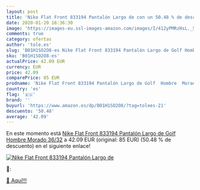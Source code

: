 ```yaml
---
layout: post
title: 'Nike Flat Front 833194 Pantalón Largo de con un 50.48 % de descuento'
date: 2020-01-20 16:36:30
image: 'https://images-eu.ssl-images-amazon.com/images/I/412yPMRzHsL._SL400_.jpg'
comments: true
category: ofertas
author: 'tole.es'
slug: 'B01H1SO2O8-es Nike Flat Front 833194 Pantalón Largo de Golf Hombre...'
sku: 'B01H1SO2O8-es'
actualPrice: 42.09 EUR
currency: EUR
price: 42.09
comparePrice: 85 EUR
prodname: 'Nike Flat Front 833194 Pantalón Largo de Golf  Hombre  Morado  36/32'
country: 'es'
flag: '🇪🇸'
brand: ''
buyurl: 'https://www.amazon.es/dp/B01H1SO2O8/?tag=tolees-21'
descuento: '50.48'
average: '42.09'
---
```


En este momento está [Nike Flat Front 833194 Pantalón Largo de Golf  Hombre  Morado  36/32](https://www.amazon.es/dp/B01H1SO2O8/?tag=tolees-21) a 42.09 EUR (original: 85 EUR) (50.48 %  de descuento) en el siguiente enlace!

[![Nike Flat Front 833194 Pantalón Largo de](https://images-eu.ssl-images-amazon.com/images/I/412yPMRzHsL._SL400_.jpg)](https://www.amazon.es/dp/B01H1SO2O8/?tag=tolees-21)

🔎:


[🛒 Aquí!!!](https://www.amazon.es/dp/B01H1SO2O8/?tag=tolees-21)
